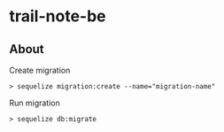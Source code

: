 # trail-note-be

> 

## About

Create migration

```
> sequelize migration:create --name="migration-name"
```

Run migration
```
> sequelize db:migrate
```
